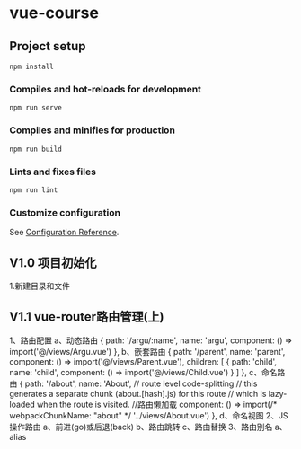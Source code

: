 # vue-course

## Project setup
```
npm install
```

### Compiles and hot-reloads for development
```
npm run serve
```

### Compiles and minifies for production
```
npm run build
```

### Lints and fixes files
```
npm run lint
```

### Customize configuration
See [Configuration Reference](https://cli.vuejs.org/config/).

## V1.0 项目初始化
1.新建目录和文件

## V1.1 vue-router路由管理(上)
1、路由配置
    a、动态路由
      {
        path: '/argu/:name',
        name: 'argu',
        component: () => import('@/views/Argu.vue')
      },
    b、嵌套路由
      {
        path: '/parent',
        name: 'parent',
        component: () => import('@/views/Parent.vue'),
        children: [
          {
            path: 'child',
            name: 'child',
            component: () => import('@/views/Child.vue')
          }
        ]
      },
    c、命名路由
      {
        path: '/about',
        name: 'About',
        // route level code-splitting
        // this generates a separate chunk (about.[hash].js) for this route
        // which is lazy-loaded when the route is visited.
        //路由懒加载
        component: () => import(/* webpackChunkName: "about" */ '../views/About.vue')
      },
    d、命名视图
      <router-view name="email"/>
2、JS操作路由
    a、前进(go)或后退(back)
    b、路由跳转
    c、路由替换
3、路由别名
    a、alias



